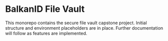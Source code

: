 # BalkanID File Vault

This monorepo contains the secure file vault capstone project. Initial structure and environment placeholders are in place. Further documentation will follow as features are implemented.
